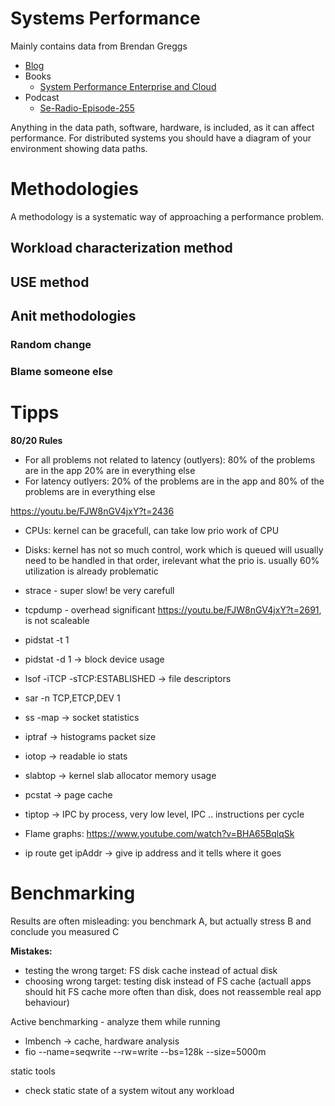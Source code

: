 Systems Performance
===================

Mainly contains data from Brendan Greggs 

 * [Blog](http://www.brendangregg.com/)
 * Books
    + [System Performance Enterprise and Cloud](http://www.brendangregg.com/sysperfbook.html)
 * Podcast
    + [Se-Radio-Episode-255](http://www.se-radio.net/2015/04/se-radio-episode-225-brendan-gregg-on-systems-performance/)

Anything in the data path, software, hardware, is included, as it can affect performance.
For distributed systems you should have a diagram of your environment showing data paths.

# Methodologies

A methodology is a systematic way of approaching a performance problem.

## Workload characterization method

## USE method

## Anit methodologies

### Random change

### Blame someone else

# Tipps

**80/20 Rules**

 * For all problems not related to latency (outlyers): 80% of the problems are in the app 20% are in everything else 
 * For latency outlyers: 20% of the problems are in the app and 80% of the problems are in everything else
 
https://youtu.be/FJW8nGV4jxY?t=2436

 * CPUs: kernel can be gracefull, can take low prio work of CPU
* Disks: kernel has not so much control, work which is queued will usually need to be handled in that order, irelevant what the prio is. usually 60% utilization is already problematic

 * strace - super slow! be very carefull
 * tcpdump - overhead significant https://youtu.be/FJW8nGV4jxY?t=2691, is not scaleable
 * pidstat -t 1
 * pidstat -d 1 -> block device usage
 * lsof -iTCP -sTCP:ESTABLISHED -> file descriptors
 * sar -n TCP,ETCP,DEV 1
 * ss -map -> socket statistics
 * iptraf -> histograms packet size
 * iotop -> readable io stats
 * slabtop -> kernel slab allocator memory usage
 * pcstat -> page cache
 * tiptop -> IPC by process, very low level, IPC .. instructions per cycle
 * Flame graphs: https://www.youtube.com/watch?v=BHA65BqlqSk
 * ip route get ipAddr -> give ip address and it tells where it goes
 
# Benchmarking
 
Results are often misleading: you benchmark A, but actually stress B and conclude you measured C
 
**Mistakes:**
 * testing the wrong target: FS disk cache instead of actual disk
 * choosing wrong target: testing disk instead of FS cache (actuall apps should hit FS cache more often than disk, does not reassemble real app behaviour)
 
 Active benchmarking - analyze them while running
 
 * lmbench -> cache, hardware analysis
 * fio --name=seqwrite --rw=write --bs=128k --size=5000m
 
static tools
 * check static state of a system witout any workload